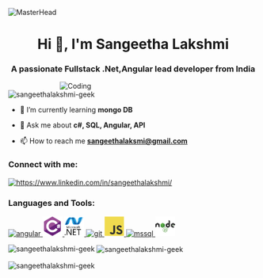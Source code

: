 ![MasterHead](https://anayacybertech.com/wp-content/uploads/2018/07/cstmswft-1170x341.jpg)
<h1 align="center">Hi 👋, I'm Sangeetha Lakshmi</h1>
<h3 align="center">A passionate Fullstack .Net,Angular lead developer from India</h3>
<img align="right" alt="Coding" width="400" src="https://cdn.dribbble.com/users/2704414/screenshots/7466903/media/b08ab576316bd4582fef189f471cd9e5.gif">

<p align="left"> <img src="https://komarev.com/ghpvc/?username=sangeethalakshmi-geek&label=Profile%20views&color=0e75b6&style=flat" alt="sangeethalakshmi-geek" /> </p>

- 🌱 I’m currently learning **mongo DB**

- 💬 Ask me about **c#, SQL, Angular, API**

- 📫 How to reach me **sangeethalaksmi@gmail.com**

<h3 align="left">Connect with me:</h3>
<p align="left">
<a href="https://linkedin.com/in/https://www.linkedin.com/in/sangeethalakshmi/" target="blank"><img align="center" src="https://raw.githubusercontent.com/rahuldkjain/github-profile-readme-generator/master/src/images/icons/Social/linked-in-alt.svg" alt="https://www.linkedin.com/in/sangeethalakshmi/" height="30" width="40" /></a>
</p>

<h3 align="left">Languages and Tools:</h3>
<p align="left"> <a href="https://angular.io" target="_blank" rel="noreferrer"> <img src="https://angular.io/assets/images/logos/angular/angular.svg" alt="angular" width="40" height="40"/> </a> <a href="https://www.w3schools.com/cs/" target="_blank" rel="noreferrer"> <img src="https://raw.githubusercontent.com/devicons/devicon/master/icons/csharp/csharp-original.svg" alt="csharp" width="40" height="40"/> </a> <a href="https://dotnet.microsoft.com/" target="_blank" rel="noreferrer"> <img src="https://raw.githubusercontent.com/devicons/devicon/master/icons/dot-net/dot-net-original-wordmark.svg" alt="dotnet" width="40" height="40"/> </a> <a href="https://git-scm.com/" target="_blank" rel="noreferrer"> <img src="https://www.vectorlogo.zone/logos/git-scm/git-scm-icon.svg" alt="git" width="40" height="40"/> </a> <a href="https://developer.mozilla.org/en-US/docs/Web/JavaScript" target="_blank" rel="noreferrer"> <img src="https://raw.githubusercontent.com/devicons/devicon/master/icons/javascript/javascript-original.svg" alt="javascript" width="40" height="40"/> </a> <a href="https://www.microsoft.com/en-us/sql-server" target="_blank" rel="noreferrer"> <img src="https://www.svgrepo.com/show/303229/microsoft-sql-server-logo.svg" alt="mssql" width="40" height="40"/> </a> <a href="https://nodejs.org" target="_blank" rel="noreferrer"> <img src="https://raw.githubusercontent.com/devicons/devicon/master/icons/nodejs/nodejs-original-wordmark.svg" alt="nodejs" width="40" height="40"/> </a> </p>

<p><img align="left" src="https://github-readme-stats.vercel.app/api/top-langs?username=sangeethalakshmi-geek&show_icons=true&locale=en&layout=compact" alt="sangeethalakshmi-geek" /></p>

<p>&nbsp;<img align="center" src="https://github-readme-stats.vercel.app/api?username=sangeethalakshmi-geek&show_icons=true&locale=en" alt="sangeethalakshmi-geek" /></p>

<p><img align="center" src="https://github-readme-streak-stats.herokuapp.com/?user=sangeethalakshmi-geek&" alt="sangeethalakshmi-geek" /></p>
